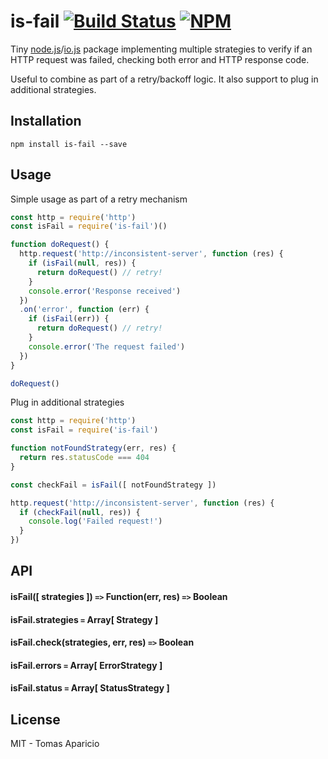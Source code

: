 # is-fail [![Build Status](https://api.travis-ci.org/h2non/is-fail.svg?branch=master&style=flat)](https://travis-ci.org/h2non/is-fail) [![NPM](https://img.shields.io/npm/v/is-fail.svg)](https://www.npmjs.org/package/is-fail)

Tiny [node.js](http://nodejs.org)/[io.js](http://iojs.org) package implementing multiple strategies to verify if an HTTP request was failed, checking both error and HTTP response code.

Useful to combine as part of a retry/backoff logic. It also support to plug in additional strategies.

## Installation

```
npm install is-fail --save
```

## Usage

Simple usage as part of a retry mechanism
```js
const http = require('http')
const isFail = require('is-fail')()

function doRequest() {
  http.request('http://inconsistent-server', function (res) {
    if (isFail(null, res)) {
      return doRequest() // retry!
    }
    console.error('Response received')
  })
  .on('error', function (err) {
    if (isFail(err)) {
      return doRequest() // retry!
    }
    console.error('The request failed')
  })
}

doRequest()
```

Plug in additional strategies

```js
const http = require('http')
const isFail = require('is-fail')

function notFoundStrategy(err, res) {
  return res.statusCode === 404
}

const checkFail = isFail([ notFoundStrategy ])

http.request('http://inconsistent-server', function (res) {
  if (checkFail(null, res)) {
    console.log('Failed request!')
  }
})
```

## API

#### isFail([ strategies ]) `=>` Function(err, res) `=>` Boolean

#### isFail.strategies `=` Array[ Strategy ]

#### isFail.check(strategies, err, res) `=>` Boolean

#### isFail.errors `=` Array[ ErrorStrategy ]

#### isFail.status `=` Array[ StatusStrategy ]

## License

MIT - Tomas Aparicio
